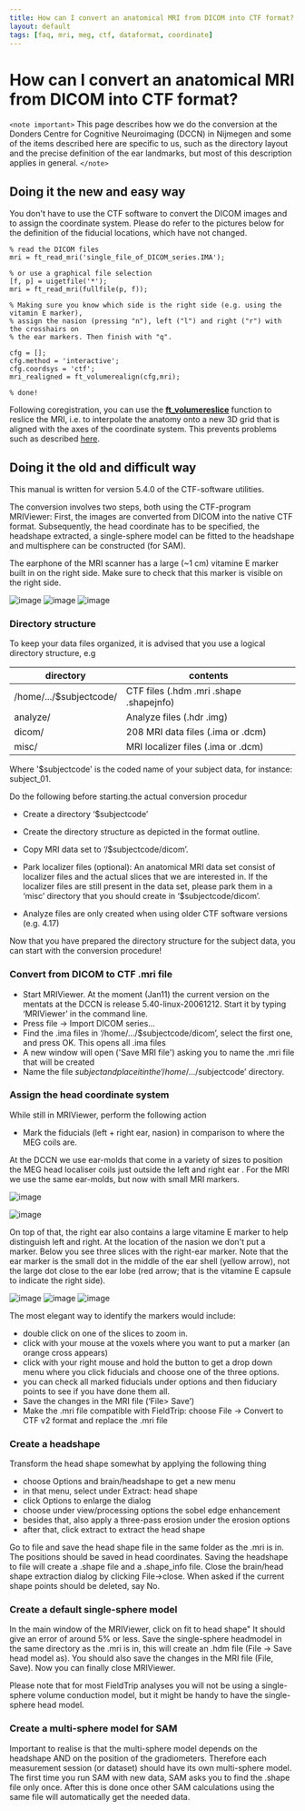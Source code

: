 ```yaml
---
title: How can I convert an anatomical MRI from DICOM into CTF format?
layout: default
tags: [faq, mri, meg, ctf, dataformat, coordinate]
---
```


# How can I convert an anatomical MRI from DICOM into CTF format?

`<note important>`
This page describes how we do the conversion at the Donders Centre for Cognitive Neuroimaging (DCCN) in Nijmegen and some of the items described here are specific to us, such as the directory layout and the precise definition of the ear landmarks, but most of this description applies in general.
`</note>`

## Doing it the new and easy way

You don't have to use the CTF software to convert the DICOM images and to assign the coordinate system.  Please do refer to the pictures below for the definition of the fiducial locations, which have not changed.

	% read the DICOM files
	mri = ft_read_mri('single_file_of_DICOM_series.IMA');

	% or use a graphical file selection
	[f, p] = uigetfile('*');
	mri = ft_read_mri(fullfile(p, f));

	% Making sure you know which side is the right side (e.g. using the vitamin E marker),
	% assign the nasion (pressing "n"), left ("l") and right ("r") with the crosshairs on
	% the ear markers. Then finish with "q".

	cfg = [];
	cfg.method = 'interactive';
	cfg.coordsys = 'ctf';
	mri_realigned = ft_volumerealign(cfg,mri);

	% done!

Following coregistration, you can use the **[ft_volumereslice](/reference/ft_volumereslice)** function to reslice the MRI, i.e. to interpolate the anatomy onto a new 3D grid that is aligned with the axes of the coordinate system. This prevents problems such as described [here](/why_does_my_anatomical_mri_show_upside-down_when_plotting_it_with_ft_sourceplot).

## Doing it the old and difficult way

This manual is written for version 5.4.0 of the CTF-software utilities.

The conversion involves two steps, both using the CTF-program MRIViewer: First, the images are converted from DICOM into the native CTF format. Subsequently, the head coordinate has to be specified, the headshape extracted, a single-sphere model can be fitted to the headshape and multisphere can be constructed (for SAM).

The earphone of the MRI scanner has a large (~1 cm) vitamine E marker built in on the right side. Make sure to check that this marker is visible on the right side.

![image](/media/faq/vitamine_marker1.png@150)
![image](/media/faq/vitamine_marker2.png@150)
![image](/media/faq/vitamine_marker3.png@150)

### Directory structure

To keep your data files organized, it is advised that you use a logical directory structure, e.g

 | directory               | contents                                |
 | ---------               | --------                                |
 | /home/.../$subjectcode/ | CTF files (.hdm .mri .shape .shapejnfo) |
 | analyze/                | Analyze files (.hdr .img)               |
 | dicom/                  | 208 MRI data files (.ima or .dcm)       |
 | misc/                   | MRI localizer files (.ima or .dcm)      |

Where '$subjectcode' is the coded name of your subject data, for instance: subject_01.

Do the following before starting.the actual conversion procedur

*  Create a directory ‘$subjectcode’

*  Create the directory structure as depicted in the format outline.

*  Copy MRI data set to ‘/$subjectcode/dicom’.

*  Park localizer files (optional): An anatomical MRI data set consist of localizer files and the actual slices that we are interested in. If the localizer files are still present in the data set, please park them in a ‘misc’ directory that you should create in ‘$subjectcode/dicom’.

*  Analyze files are only created when using older CTF software versions (e.g. 4.17)

Now that you have prepared the directory structure for the subject data, you can start with the conversion procedure!

### Convert from DICOM to CTF .mri file

*  Start MRIViewer. At the moment (Jan11) the current version on the mentats at the DCCN is release 5.40-linux-20061212. Start it by typing ‘MRIViewer’ in the command line.
*  Press file -> Import DICOM series...
*  Find the .ima files in ‘/home/.../$subjectcode/dicom’, select the first one, and press OK. This opens all .ima files
*  A new window will open ('Save MRI file') asking you to name the .mri file that will be created
*  Name the file $subject and place it in the ‘/home/.../$subjectcode’ directory.

### Assign the head coordinate system

While still in MRIViewer, perform the following action

*  Mark the fiducials (left + right ear, nasion) in comparison to where the MEG coils are.

At the DCCN we use ear-molds that come in a variety of sizes to position the MEG head localiser coils just outside the left and right ear . For the MRI we use the same ear-molds, but now with small MRI markers.

![image](/media/faq/ear_molds_1.jpg@0x300)

![image](/media/faq/ear_molds_2.jpg@0x300)

On top of that, the right ear also contains a large vitamine E marker to help distinguish left and right. At the location of the nasion we don't put a marker. Below you see three slices with the right-ear marker. Note that the ear marker is the small dot in the middle of the ear shell (yellow arrow), not the large dot close to the ear lobe (red arrow; that is the vitamine E capsule to indicate the right side).

![image](/media/faq/fiducials1.png@150)
![image](/media/faq/fiducials2.png@150)
![image](/media/faq/fiducials3.png@150)

The most elegant way to identify the markers would include:

*  double click on one of the slices to zoom in.
*  click with your mouse at the voxels where you want to put a marker (an orange cross appears)
*  click with your right mouse and hold the button to get a drop down menu where you click fiducials and choose one of the three options.
*  you can check all marked fiducials under options and then fiduciary points to see if you have done them all.
*  Save the changes in the MRI file (‘File> Save’)
*  Make the .mri file compatible with FieldTrip: choose File -> Convert to CTF v2 format and replace the .mri file

### Create a headshape

Transform the head shape somewhat by applying the following thing

*  choose Options and brain/headshape to get a new menu
*  in that menu, select under Extract: head shape
*  click Options to enlarge the dialog
*  choose under view/processing options the sobel edge enhancement
*  besides that, also apply a three-pass erosion under the erosion options
*  after that, click extract to extract the head shape

Go to file and save the head shape file in the same folder as the .mri is in. The positions should be saved in head coordinates. Saving the headshape to file will create a .shape file and a .shape_info file.
Close the brain/head shape extraction dialog by clicking File->close. When asked if the current shape points should be deleted, say No.

### Create a default single-sphere model

In the main window of the MRIViewer, click on fit to head shape" It should give an error of around 5% or less. Save the single-sphere headmodel in the same directory as the .mri is in, this will create an .hdm file (File -> Save head model as). You should also save the changes in the MRI file (File, Save). Now you can finally close
MRlViewer.

Please note that for most FieldTrip analyses you will not be using a single-sphere volume conduction model, but it might be handy to have the single-sphere head model.

### Create a multi-sphere model for SAM

Important to realise is that the multi-sphere model depends on the headshape AND on the position of the gradiometers. Therefore each measurement session (or dataset) should have its own multi-sphere model.
The first time you run SAM with new data, SAM asks you to find the .shape file only once. After this is done once other SAM calculations using the same file will automatically get the needed data.
